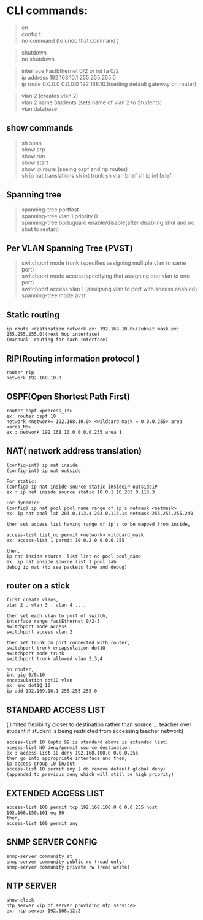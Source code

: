 # CLI commands:
 
 >en  
 config t  
 no command  (to undo that command )  
 
 >shutdown  
 no shutdown  

 >interface FastEthernet 0/2 or int fa 0/2   
 ip address 192.168.10.1 255.255.255.0  
 ip route 0.0.0.0 0.0.0.0 192.168.10.1(setting default gateway on router)  
 
 
 >vlan 2  (creates vlan 2)  
 vlan 2 name Students  (sets name of vlan 2 to Students)  
 vlan database  
 
  
## show commands 
 >sh span   
 show arp  
 show run    
 show start  
 show ip route  (seeing ospf and rip routes)   
 sh ip nat translations
 sh int trunk 
 sh vlan brief 
 sh ip int brief

 ## Spanning tree   
 
 >spanning-tree portfast  
 spanning-tree vlan 1 priority 0  
 spanning-tree bpduguard enable/disable(after disabling shut and no shut to restart)  
 
 ## Per VLAN Spanning Tree (PVST)
 >switchport mode trunk (specifies assigning mulitple vlan to same port)  
 switchport mode access(specifying that assigning one vlan to one port)  
 switchport access vlan 1 (assigning vlan to port with access enabled)  
 spanning-tree mode pvst  
 
 ## Static routing 
 
    ip route <destination network ex: 192.168.10.0>(subnet mask ex: 255.255.255.0)(next hop interface) 
    (mannual  routing for each interface)  
 
 
 
 
 ## RIP(Routing information protocol )
    router rip 
    network 192.168.10.0  

 ## OSPF(Open Shortest Path First)
    router ospf <process_Id>  
    ex: router ospf 10  
    network <network= 192.168.10.0> <wildcard mask = 0.0.0.255> area <area_No>  
    ex : network 192.168.10.0 0.0.0.255 area 1  


  ## NAT( network address translation)
 
    (config-int) ip nat inside 
    (config-int) ip nat outside
    
    For static:
    (config) ip nat inside source static insideIP outsideIP
    ex : ip nat inside source static 10.0.1.10 203.0.113.3
    
    For dynamic:
    (config) ip nat pool pool_name range of ip's netmask <netmask>
    ex: ip nat pool lab 203.0.113.4 203.0.113.14 netmask 255.255.255.240
    
    then set access list having range of ip's to be mapped from inside, 
    
    access-list list_no permit <network> wildcard_mask
    ex: access-list 1 permit 10.0.2.0 0.0.0.255
    
    then,
    ip nat inside source  list list-no pool pool_name
    ex: ip nat inside source list 1 pool lab
    debug ip nat (to see packets live and debug)
     
## router on a stick 
    first create vlans,
    vlan 2 , vlan 3 , vlan 4 ....
    
    then set each vlan to port of switch,
    interface range fastEthernet 0/2-3
    switchport mode access
    switchport access vlan 2
   
    then set trunk on port connected with router,
    switchport trunk encapsulation dot1Q
    switchport mode trunk
    switchport trunk allowed vlan 2,3,4
    
    on router,
    int gig 0/0.10 
    encapsulation dot1Q vlan
    ex: enc dot1Q 10
    ip add 192.169.10.1 255.255.255.0


 ## STANDARD ACCESS LIST 
 
 ( limited flexibility closer to destination rather than source ... teacher over student if student is being restricted from accessing teacher network)
 
    access-list 10 (upto 99 is standard above is extended list)
    acesss-list NO deny/permit source destination 
    ex : access-list 10 deny 192.168.100.0 0.0.0.255
    then go into appropriate interface and then,
    ip access-group 10 in/out
    access-list 10 permit any ( do remove default global deny)
    (appended to previous deny which will still be high priority)
 
 ## EXTENDED ACCESS LIST
    access-list 100 permit tcp 192.168.100.0 0.0.0.255 host 192.168.150.101 eq 80
    then, 
    access-list 100 permit any

## SNMP SERVER CONFIG
    snmp-server community st 
    snmp-server community public ro (read only)
    snmp-server community private rw (read write)

 ## NTP SERVER 
    show clock 
    ntp server <ip of server providing ntp service>
    ex: ntp server 192.168.12.2
 